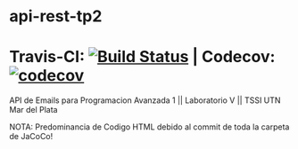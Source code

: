 # api-rest-tp2
# Travis-CI: [![Build Status](https://travis-ci.org/SantiBlanc87/api-rest-tp2.svg?branch=master)](https://travis-ci.org/SantiBlanc87/api-rest-tp2) | Codecov: [![codecov](https://codecov.io/gh/SantiBlanc87/api-rest-tp2/branch/master/graph/badge.svg)](https://codecov.io/gh/SantiBlanc87/api-rest-tp2)
API de Emails para Programacion Avanzada 1 || Laboratorio V || TSSI UTN Mar del Plata

NOTA: Predominancia de Codigo HTML debido al commit de toda la carpeta de JaCoCo!
